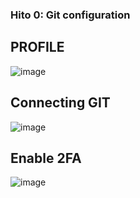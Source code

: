 ### Hito 0: Git configuration 

## PROFILE
![image](https://github.com/sml99/CC-Project-BackIt/assets/29798184/85e97e1b-975f-421d-afa3-c46be2978309)

## Connecting GIT
![image](https://github.com/sml99/CC-Project-BackIt/assets/29798184/c857d235-fb59-4f1f-b757-9a9a2252768c)

## Enable 2FA 
![image](https://github.com/sml99/CC-Project-BackIt/assets/29798184/0ecee180-c99d-4746-a0f3-834ccf37ea79)
